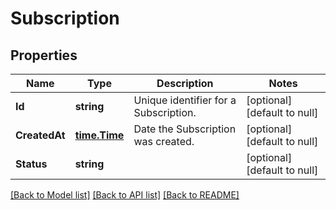 # Subscription

## Properties
Name | Type | Description | Notes
------------ | ------------- | ------------- | -------------
**Id** | **string** | Unique identifier for a Subscription. | [optional] [default to null]
**CreatedAt** | [**time.Time**](time.Time.md) | Date the Subscription was created. | [optional] [default to null]
**Status** | **string** |  | [optional] [default to null]

[[Back to Model list]](../README.md#documentation-for-models) [[Back to API list]](../README.md#documentation-for-api-endpoints) [[Back to README]](../README.md)


